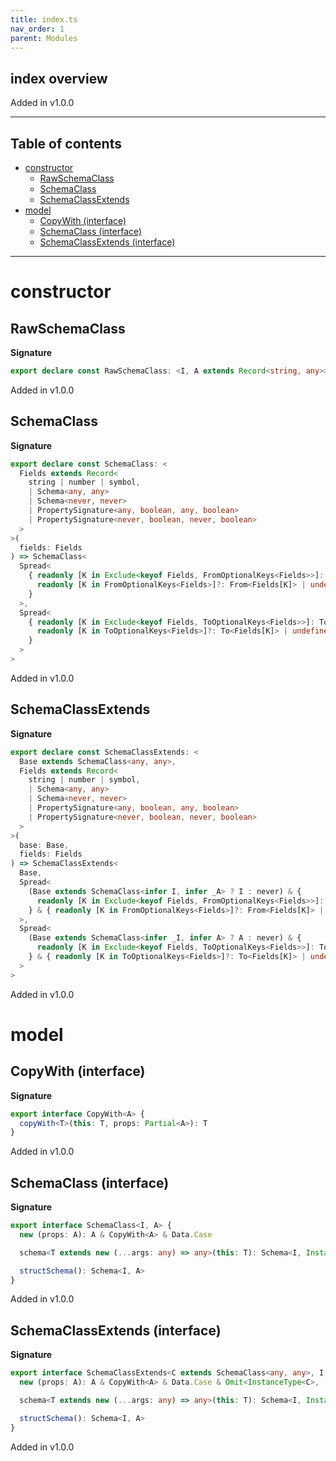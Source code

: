 ```yaml
---
title: index.ts
nav_order: 1
parent: Modules
---
```


## index overview

Added in v1.0.0

---

<h2 class="text-delta">Table of contents</h2>

- [constructor](#constructor)
  - [RawSchemaClass](#rawschemaclass)
  - [SchemaClass](#schemaclass)
  - [SchemaClassExtends](#schemaclassextends)
- [model](#model)
  - [CopyWith (interface)](#copywith-interface)
  - [SchemaClass (interface)](#schemaclass-interface)
  - [SchemaClassExtends (interface)](#schemaclassextends-interface)

---

# constructor

## RawSchemaClass

**Signature**

```ts
export declare const RawSchemaClass: <I, A extends Record<string, any>>(schema_: Schema<I, A>) => SchemaClass<I, A>
```

Added in v1.0.0

## SchemaClass

**Signature**

```ts
export declare const SchemaClass: <
  Fields extends Record<
    string | number | symbol,
    | Schema<any, any>
    | Schema<never, never>
    | PropertySignature<any, boolean, any, boolean>
    | PropertySignature<never, boolean, never, boolean>
  >
>(
  fields: Fields
) => SchemaClass<
  Spread<
    { readonly [K in Exclude<keyof Fields, FromOptionalKeys<Fields>>]: From<Fields[K]> } & {
      readonly [K in FromOptionalKeys<Fields>]?: From<Fields[K]> | undefined
    }
  >,
  Spread<
    { readonly [K in Exclude<keyof Fields, ToOptionalKeys<Fields>>]: To<Fields[K]> } & {
      readonly [K in ToOptionalKeys<Fields>]?: To<Fields[K]> | undefined
    }
  >
>
```

Added in v1.0.0

## SchemaClassExtends

**Signature**

```ts
export declare const SchemaClassExtends: <
  Base extends SchemaClass<any, any>,
  Fields extends Record<
    string | number | symbol,
    | Schema<any, any>
    | Schema<never, never>
    | PropertySignature<any, boolean, any, boolean>
    | PropertySignature<never, boolean, never, boolean>
  >
>(
  base: Base,
  fields: Fields
) => SchemaClassExtends<
  Base,
  Spread<
    (Base extends SchemaClass<infer I, infer _A> ? I : never) & {
      readonly [K in Exclude<keyof Fields, FromOptionalKeys<Fields>>]: From<Fields[K]>
    } & { readonly [K in FromOptionalKeys<Fields>]?: From<Fields[K]> | undefined }
  >,
  Spread<
    (Base extends SchemaClass<infer _I, infer A> ? A : never) & {
      readonly [K in Exclude<keyof Fields, ToOptionalKeys<Fields>>]: To<Fields[K]>
    } & { readonly [K in ToOptionalKeys<Fields>]?: To<Fields[K]> | undefined }
  >
>
```

Added in v1.0.0

# model

## CopyWith (interface)

**Signature**

```ts
export interface CopyWith<A> {
  copyWith<T>(this: T, props: Partial<A>): T
}
```

Added in v1.0.0

## SchemaClass (interface)

**Signature**

```ts
export interface SchemaClass<I, A> {
  new (props: A): A & CopyWith<A> & Data.Case

  schema<T extends new (...args: any) => any>(this: T): Schema<I, InstanceType<T>>

  structSchema(): Schema<I, A>
}
```

Added in v1.0.0

## SchemaClassExtends (interface)

**Signature**

```ts
export interface SchemaClassExtends<C extends SchemaClass<any, any>, I, A> {
  new (props: A): A & CopyWith<A> & Data.Case & Omit<InstanceType<C>, 'copyWith'>

  schema<T extends new (...args: any) => any>(this: T): Schema<I, InstanceType<T>>

  structSchema(): Schema<I, A>
}
```

Added in v1.0.0
